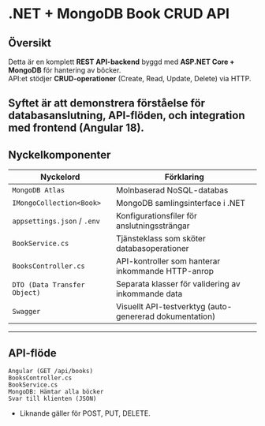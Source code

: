 #  .NET + MongoDB Book CRUD API

## Översikt 

Detta är en komplett **REST API-backend** byggd med **ASP.NET Core + MongoDB** för hantering av böcker.  
API:et stödjer **CRUD-operationer** (Create, Read, Update, Delete) via HTTP.

Syftet är att demonstrera förståelse för **databasanslutning**, **API-flöden**, och **integration med frontend** (Angular 18).
---

##  Nyckelkomponenter 

| Nyckelord        | Förklaring |
|------------------|------------|
| `MongoDB Atlas`  | Molnbaserad NoSQL-databas |
| `IMongoCollection<Book>` | MongoDB samlingsinterface i .NET |
| `appsettings.json` / `.env` | Konfigurationsfiler för anslutningssträngar |
| `BookService.cs` | Tjänsteklass som sköter databasoperationer |
| `BooksController.cs` | API-kontroller som hanterar inkommande HTTP-anrop |
| `DTO (Data Transfer Object)` | Separata klasser för validering av inkommande data |
| `Swagger`         | Visuellt API-testverktyg (auto-genererad dokumentation) |

---

##  API-flöde

```text
Angular (GET /api/books) 
BooksController.cs
BookService.cs 
MongoDB: Hämtar alla böcker 
Svar till klienten (JSON)
```
- Liknande gäller för POST, PUT, DELETE.



